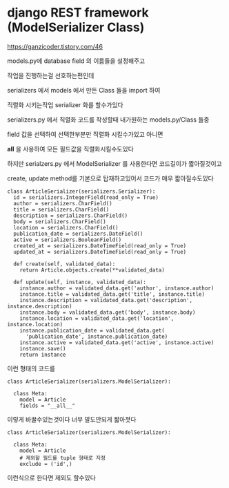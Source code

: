 # django REST framework (ModelSerializer Class)
https://ganzicoder.tistory.com/46

models.py에 database field 의 이름들을 설정해주고 

 

작업을 진행하는걸 선호하는편인데

 

serializers 에서 models 에서 만든 Class 들을 import 하여

 

직렬화 시키는작업 serializer 화를 할수가있다 

 

serializers.py 에서 직렬화 코드를 작성할때 내가원하는 models.py/Class 들중 

 

field 값을 선택하여 선택한부분만 직렬화 시킬수가있고 아니면 

 

__all__ 을 사용하여 모든 필드값을 직렬화시킬수도있다

 

하지만 serialzers.py 에서 ModelSerializer 를 사용한다면 코드길이가 짧아질것이고

 

create, update method를 기본으로 탑재하고있어서 코드가 매우 짧아질수도있다

 
```
class ArticleSerializer(serializers.Serializer):
  id = serializers.IntegerField(read_only = True)
  author = serializers.CharField()
  title = serializers.CharField()
  description = serializers.CharField()
  body = serializers.CharField()
  location = serializers.CharField()
  publication_date = serializers.DateField()
  active = serializers.BooleanField()
  created_at = serializers.DateTimeField(read_only = True)
  updated_at = serializers.DateTimeField(read_only = True)

  def create(self, validated_data):
    return Article.objects.create(**validated_data)
  
  def update(self, instance, validated_data):
    instance.author = validated_data.get('author', instance.author)
    instance.title = validated_data.get('title', instance.title)
    instance.description = validated_data.get('description', instance.description)
    instance.body = validated_data.get('body', instance.body)
    instance.location = validated_data.get('location', instance.location)
    instance.publication_date = validated_data.get(
      'publication_date', instance.publication_date)
    instance.active = validated_data.get('active', instance.active)
    instance.save()
    return instance
```

이런 형태의 코드를

 

```
class ArticleSerializer(serializers.ModelSerializer):

  class Meta:
    model = Article
    fields = "__all__"
```


이렇게 바꿀수있는것이다 너무 말도안되게 짧아졋다 

 
```
class ArticleSerializer(serializers.ModelSerializer):

  class Meta:
    model = Article
    # 제외할 필드를 tuple 형태로 지정
    exclude = ('id',)
```

이런식으로 한다면 제외도 할수있다

 

 